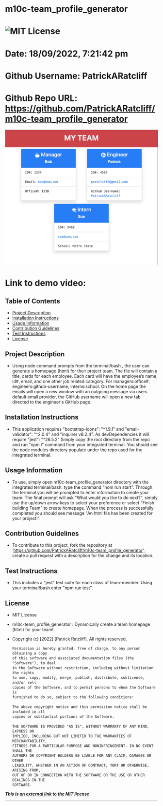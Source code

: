 
# m10c-team_profile_generator 
# ![MIT License](https://img.shields.io/static/v1?label=license&message=MIT&color=green)
# Date: 18/09/2022, 7:21:42 pm
# Github Username: PatrickARatcliff
# Github Repo URL: https://github.com/PatrickARatcliff/m10c-team_profile_generator

![screenshot-1](./src/19EF59FE-9B0C-495B-9C51-4C7049DCE799.jpeg)

# Link to demo video: 
  
## Table of Contents
- [Project Description](#project-description)
- [Installation Instructions](#installation-instructions)
- [Usage Information](#usage-information)
- [Contribution Guidelines](#contribution-guidelines)
- [Test Instructions](#test-instructions)
- [License](#license)
  
## Project Description
- Using node command prompts from the terminal/bash , the user can generate a homepage (html) for their project team. The file will contain a title, cards for each employee. Each card will have the employee’s name, id#, email, and one other job related category. For managers:office#, engineers:github-username, interns:school. On the home page the emails will open a new window with an outgoing message via users default email provider, the GitHub username will open a new tab directed to the engineer's GitHub page.
  
## Installation Instructions
- This application requires "bootstrap-icons": "^1.9.1" and "email-validator": "^2.0.4" and "inquirer v8.2.4". As devDependencies it will require "jest": "^26.5.2" Simply copy the root directory from the repo and run "npm i" command from your integrated terminal. You should see the node modules directory populate under the repo used for the integrated terminal.
  
## Usage Information
- To use, simply open m10c-team_profile_generator directory with the integrated terminal/bash. type the command "nom run start". Through the terminal you will be prompted to enter information to create your team. The final prompt will ask "What would you like to do next?", simply use the up/down arrow keys to select your preference or select "Finish building Team" to create homepage. When the process is successfully completed you should see message "An html file has been created for your project!".
  
## Contribution Guidelines
- To contribute to this project, fork the repository at ‘https://github.com/PatrickARatcliff/m10c-team_profile_generator', create a pull request with a description for the change and its location.
  
## Test Instructions
- This includes a "jest" test suite for each class of team-member. Using your terminal/bash enter "npm run test".
    
## License
- MIT License
- m10c-team_profile_generator : Dynamically create a team homepage (html) for your team!.
- Copyright (c) [2022] [Patrick Ratcliff]. All rights reserved.

    

      Permission is hereby granted, free of charge, to any person obtaining a copy
      of this software and associated documentation files (the "Software"), to deal
      in the Software without restriction, including without limitation the rights
      to use, copy, modify, merge, publish, distribute, sublicense, and/or sell
      copies of the Software, and to permit persons to whom the Software is
      furnished to do so, subject to the following conditions:

      The above copyright notice and this permission notice shall be included in all
      copies or substantial portions of the Software.

      THE SOFTWARE IS PROVIDED "AS IS", WITHOUT WARRANTY OF ANY KIND, EXPRESS OR
      IMPLIED, INCLUDING BUT NOT LIMITED TO THE WARRANTIES OF MERCHANTABILITY,
      FITNESS FOR A PARTICULAR PURPOSE AND NONINFRINGEMENT. IN NO EVENT SHALL THE
      AUTHORS OR COPYRIGHT HOLDERS BE LIABLE FOR ANY CLAIM, DAMAGES OR OTHER
      LIABILITY, WHETHER IN AN ACTION OF CONTRACT, TORT OR OTHERWISE, ARISING FROM,
      OUT OF OR IN CONNECTION WITH THE SOFTWARE OR THE USE OR OTHER DEALINGS IN THE
      SOFTWARE.

    
***[This is an external link to the MIT license](https://en.wikipedia.org/wiki/MIT_License)***
  
---
